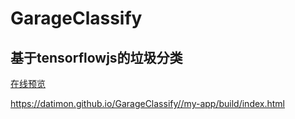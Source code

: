 # GarageClassify

## 基于tensorflowjs的垃圾分类

[在线预览](https://datimon.github.io/GarageClassify//my-app/build/index.html)

https://datimon.github.io/GarageClassify//my-app/build/index.html
